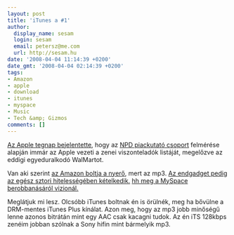 ```yaml
---
layout: post
title: 'iTunes a #1'
author:
  display_name: sesam
  login: sesam
  email: petersz@me.com
  url: http://sesam.hu
date: '2008-04-04 11:14:39 +0200'
date_gmt: '2008-04-04 02:14:39 +0200'
tags:
- Amazon
- apple
- download
- itunes
- myspace
- Music
- Tech &amp; Gizmos
comments: []
---
```


[Az Apple tegnap bejelentette](http://www.apple.com/pr/library/2008/04/03itunes.html?sr=hotnews?sr=hotnews.rss), hogy az [NPD piackutató csoport](http://www.npd.com/corpServlet?nextpage=corp_welcome.html) felmérése alapján immár az Apple vezeti a zenei viszonteladók listáját, megelőzve az eddigi egyeduralkodó WalMartot.

Van aki szerint [az Amazon boltja a nyerő](http://blogs.chron.com/techblog/archives/2008/04/itunes_is_now_the_top_music_retailer_but_is_i.html), mert az mp3. [Az endgadget pedig az egész sztori hitelességében kételkedik.](http://www.engadget.com/2008/04/03/debunk-apple-itunes-now-1-music-retailer-in-us-probably-not) [hh meg a MySpace berobbanásáról vizionál.](http://webisztan.blog.hu/2008/04/03/a_myspace_megkiserli_lenyulni_az_online_zeneibizniszt#comments)

Meglátjuk mi lesz. Olcsóbb iTunes boltnak én is örülnék, meg ha bővülne a DRM-mentes iTunes Plus kínálat. Azon meg, hogy az mp3 jobb minőségű lenne azonos bitrátán mint egy AAC csak kacagni tudok. Az én iTS 128kbps zenéim jobban szólnak a Sony hifin mint bármelyik mp3.
